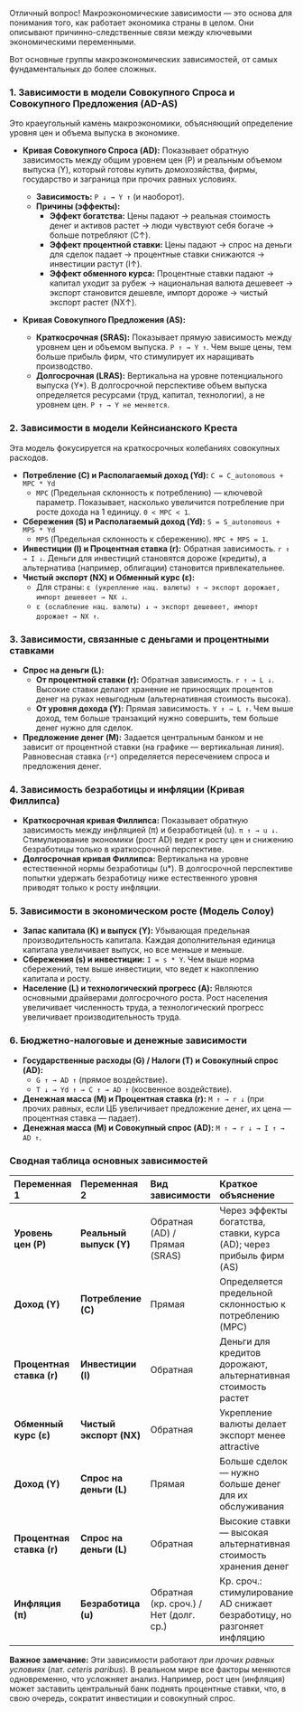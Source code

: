 Отличный вопрос! Макроэкономические зависимости — это основа для понимания того, как работает экономика страны в целом. Они описывают причинно-следственные связи между ключевыми экономическими переменными.

Вот основные группы макроэкономических зависимостей, от самых фундаментальных до более сложных.

### 1. Зависимости в модели Совокупного Спроса и Совокупного Предложения (AD-AS)

Это краеугольный камень макроэкономики, объясняющий определение уровня цен и объема выпуска в экономике.

*   **Кривая Совокупного Спроса (AD):** Показывает обратную зависимость между общим уровнем цен (P) и реальным объемом выпуска (Y), который готовы купить домохозяйства, фирмы, государство и заграница при прочих равных условиях.
    *   **Зависимость:** `P ↓ → Y ↑` (и наоборот).
    *   **Причины (эффекты):**
        *   **Эффект богатства:** Цены падают → реальная стоимость денег и активов растет → люди чувствуют себя богаче → больше потребляют (C↑).
        *   **Эффект процентной ставки:** Цены падают → спрос на деньги для сделок падает → процентные ставки снижаются → инвестиции растут (I↑).
        *   **Эффект обменного курса:** Процентные ставки падают → капитал уходит за рубеж → национальная валюта дешевеет → экспорт становится дешевле, импорт дороже → чистый экспорт растет (NX↑).

*   **Кривая Совокупного Предложения (AS):**
    *   **Краткосрочная (SRAS):** Показывает прямую зависимость между уровнем цен и объемом выпуска. `P ↑ → Y ↑`. Чем выше цены, тем больше прибыль фирм, что стимулирует их наращивать производство.
    *   **Долгосрочная (LRAS):** Вертикальна на уровне потенциального выпуска (Y*). В долгосрочной перспективе объем выпуска определяется ресурсами (труд, капитал, технологии), а не уровнем цен. `P ↑ → Y не меняется`.

### 2. Зависимости в модели Кейнсианского Креста

Эта модель фокусируется на краткосрочных колебаниях совокупных расходов.

*   **Потребление (C) и Располагаемый доход (Yd):** `C = C_autonomous + MPC * Yd`
    *   `MPC` (Предельная склонность к потреблению) — ключевой параметр. Показывает, насколько увеличится потребление при росте дохода на 1 единицу. `0 < MPC < 1`.
*   **Сбережения (S) и Располагаемый доход (Yd):** `S = S_autonomous + MPS * Yd`
    *   `MPS` (Предельная склонность к сбережению). `MPC + MPS = 1`.
*   **Инвестиции (I) и Процентная ставка (r):** Обратная зависимость. `r ↑ → I ↓`. Деньги для инвестиций становятся дороже (кредиты), а альтернатива (например, облигации) становится привлекательнее.
*   **Чистый экспорт (NX) и Обменный курс (ε):**
    *   Для страны: `ε (укрепление нац. валюты) ↑ → экспорт дорожает, импорт дешевеет → NX ↓`.
    *   `ε (ослабление нац. валюты) ↓ → экспорт дешевеет, импорт дорожает → NX ↑`.

### 3. Зависимости, связанные с деньгами и процентными ставками

*   **Спрос на деньги (L):**
    *   **От процентной ставки (r):** Обратная зависимость. `r ↑ → L ↓`. Высокие ставки делают хранение не приносящих процентов денег на руках невыгодным (альтернативная стоимость высока).
    *   **От уровня дохода (Y):** Прямая зависимость. `Y ↑ → L ↑`. Чем выше доход, тем больше транзакций нужно совершить, тем больше денег нужно для сделок.
*   **Предложение денег (M):** Задается центральным банком и не зависит от процентной ставки (на графике — вертикальная линия). Равновесная ставка (`r*`) определяется пересечением спроса и предложения денег.

### 4. Зависимость безработицы и инфляции (Кривая Филлипса)

*   **Краткосрочная кривая Филлипса:** Показывает обратную зависимость между инфляцией (π) и безработицей (u). `π ↑ → u ↓`. Стимулирование экономики (рост AD) ведет к росту цен и снижению безработицы только в краткосрочной перспективе.
*   **Долгосрочная кривая Филлипса:** Вертикальна на уровне естественной нормы безработицы (u*). В долгосрочной перспективе попытки удержать безработицу ниже естественного уровня приводят только к росту инфляции.

### 5. Зависимости в экономическом росте (Модель Солоу)

*   **Запас капитала (K) и выпуск (Y):** Убывающая предельная производительность капитала. Каждая дополнительная единица капитала увеличивает выпуск, но все меньше и меньше.
*   **Сбережения (s) и инвестиции:** `I = s * Y`. Чем выше норма сбережений, тем выше инвестиции, что ведет к накоплению капитала и росту.
*   **Население (L) и технологический прогресс (A):** Являются основными драйверами долгосрочного роста. Рост населения увеличивает численность труда, а технологический прогресс увеличивает производительность труда.

### 6. Бюджетно-налоговые и денежные зависимости

*   **Государственные расходы (G) / Налоги (T) и Совокупный спрос (AD):**
    *   `G ↑ → AD ↑` (прямое воздействие).
    *   `T ↓ → Yd ↑ → C ↑ → AD ↑` (косвенное воздействие).
*   **Денежная масса (M) и Процентная ставка (r):** `M ↑ → r ↓` (при прочих равных, если ЦБ увеличивает предложение денег, их цена — процентная ставка — падает).
*   **Денежная масса (M) и Совокупный спрос (AD):** `M ↑ → r ↓ → I ↑ → AD ↑`.

### Сводная таблица основных зависимостей

| Переменная 1 | Переменная 2 | Вид зависимости | Краткое объяснение |
| :--- | :--- | :--- | :--- |
| **Уровень цен (P)** | **Реальный выпуск (Y)** | Обратная (AD) / Прямая (SRAS) | Через эффекты богатства, ставки, курса (AD); через прибыль фирм (AS) |
| **Доход (Y)** | **Потребление (C)** | Прямая | Определяется предельной склонностью к потреблению (MPC) |
| **Процентная ставка (r)** | **Инвестиции (I)** | Обратная | Деньги для кредитов дорожают, альтернативная стоимость растет |
| **Обменный курс (ε)** | **Чистый экспорт (NX)** | Обратная | Укрепление валюты делает экспорт менее attractive |
| **Доход (Y)** | **Спрос на деньги (L)** | Прямая | Больше сделок — нужно больше денег для их обслуживания |
| **Процентная ставка (r)** | **Спрос на деньги (L)** | Обратная | Высокие ставки — высокая альтернативная стоимость хранения денег |
| **Инфляция (π)** | **Безработица (u)** | Обратная (кр. сроч.) / Нет (долг. ср.) | Кр. сроч.: стимулирование AD снижает безработицу, но разгоняет инфляцию |

**Важное замечание:** Эти зависимости работают *при прочих равных условиях* (лат. *ceteris paribus*). В реальном мире все факторы меняются одновременно, что усложняет анализ. Например, рост цен (инфляция) может заставить центральный банк поднять процентные ставки, что, в свою очередь, сократит инвестиции и совокупный спрос.